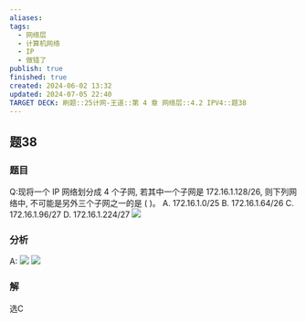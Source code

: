 ```yaml
---
aliases: 
tags:
  - 网络层
  - 计算机网络
  - IP
  - 做错了
publish: true
finished: true
created: 2024-06-02 13:32
updated: 2024-07-05 22:40
TARGET DECK: 刷题::25计网-王道::第 4 章 网络层::4.2 IPV4::题38
---
```


## 题38
### 题目
Q:现将一个 IP 网络划分成 4 个子网, 若其中一个子网是 172.16.1.128/26, 则下列网络中, 不可能是另外三个子网之一的是 ( )。
A. ${172.16.1.0}/{25}$ B. ${172.16.1.64}/{26}$
C. ${172.16.1.96}/{27}$ D. 172.16.1.224/27
![](https://img.hwenyi.live/202406021524374.webp)
### 分析
A:
![](https://img.hwenyi.live/202407052243840.webp)
![](https://img.hwenyi.live/202407052243512.webp)
### 解
选C
